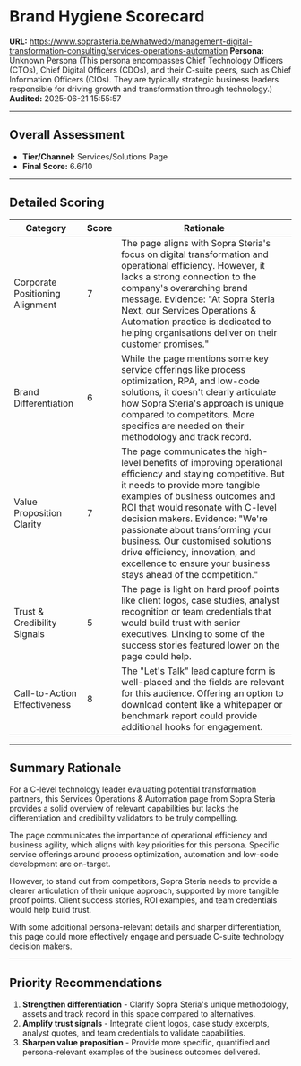 # Brand Hygiene Scorecard

**URL:** https://www.soprasteria.be/whatwedo/management-digital-transformation-consulting/services-operations-automation
**Persona:** Unknown Persona (This persona encompasses Chief Technology Officers (CTOs), Chief Digital Officers (CDOs), and their C-suite peers, such as Chief Information Officers (CIOs). They are typically strategic business leaders responsible for driving growth and transformation through technology.)
**Audited:** 2025-06-21 15:55:57

---

## Overall Assessment

- **Tier/Channel:** Services/Solutions Page
- **Final Score:** 6.6/10

---

## Detailed Scoring

| Category | Score | Rationale |
| -------- | ----- | --------- |
| Corporate Positioning Alignment | 7 | The page aligns with Sopra Steria's focus on digital transformation and operational efficiency. However, it lacks a strong connection to the company's overarching brand message. Evidence: "At Sopra Steria Next, our Services Operations & Automation practice is dedicated to helping organisations deliver on their customer promises." |
| Brand Differentiation | 6 | While the page mentions some key service offerings like process optimization, RPA, and low-code solutions, it doesn't clearly articulate how Sopra Steria's approach is unique compared to competitors. More specifics are needed on their methodology and track record. |
| Value Proposition Clarity | 7 | The page communicates the high-level benefits of improving operational efficiency and staying competitive. But it needs to provide more tangible examples of business outcomes and ROI that would resonate with C-level decision makers. Evidence: "We're passionate about transforming your business. Our customised solutions drive efficiency, innovation, and excellence to ensure your business stays ahead of the competition." |
| Trust & Credibility Signals | 5 | The page is light on hard proof points like client logos, case studies, analyst recognition or team credentials that would build trust with senior executives. Linking to some of the success stories featured lower on the page could help. |
| Call-to-Action Effectiveness | 8 | The "Let's Talk" lead capture form is well-placed and the fields are relevant for this audience. Offering an option to download content like a whitepaper or benchmark report could provide additional hooks for engagement. |

---

## Summary Rationale

For a C-level technology leader evaluating potential transformation partners, this Services Operations & Automation page from Sopra Steria provides a solid overview of relevant capabilities but lacks the differentiation and credibility validators to be truly compelling. 

The page communicates the importance of operational efficiency and business agility, which aligns with key priorities for this persona. Specific service offerings around process optimization, automation and low-code development are on-target.

However, to stand out from competitors, Sopra Steria needs to provide a clearer articulation of their unique approach, supported by more tangible proof points. Client success stories, ROI examples, and team credentials would help build trust.

With some additional persona-relevant details and sharper differentiation, this page could more effectively engage and persuade C-suite technology decision makers.

---

## Priority Recommendations

1. **Strengthen differentiation** - Clarify Sopra Steria's unique methodology, assets and track record in this space compared to alternatives.
2. **Amplify trust signals** - Integrate client logos, case study excerpts, analyst quotes, and team credentials to validate capabilities.
3. **Sharpen value proposition** - Provide more specific, quantified and persona-relevant examples of the business outcomes delivered.